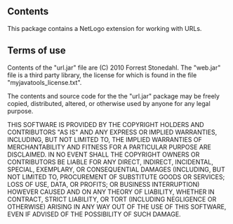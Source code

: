 ## Contents

This package contains a NetLogo extension for working with URLs.

## Terms of use

Contents of the "url.jar" file are (C) 2010 Forrest Stonedahl.
The "web.jar" file is a third party library, the license for 
which is found in the file "myjavatools_license.txt".

The contents and source code for the the "url.jar" package may be 
freely copied, distributed, altered, or otherwise used by anyone 
for any legal purpose.

THIS SOFTWARE IS PROVIDED BY THE COPYRIGHT HOLDERS AND CONTRIBUTORS
"AS IS" AND ANY EXPRESS OR IMPLIED WARRANTIES, INCLUDING, BUT NOT
LIMITED TO, THE IMPLIED WARRANTIES OF MERCHANTABILITY AND FITNESS FOR
A PARTICULAR PURPOSE ARE DISCLAIMED.  IN NO EVENT SHALL THE COPYRIGHT
OWNERS OR CONTRIBUTORS BE LIABLE FOR ANY DIRECT, INDIRECT, INCIDENTAL,
SPECIAL, EXEMPLARY, OR CONSEQUENTIAL DAMAGES (INCLUDING, BUT NOT
LIMITED TO, PROCUREMENT OF SUBSTITUTE GOODS OR SERVICES; LOSS OF USE,
DATA, OR PROFITS; OR BUSINESS INTERRUPTION) HOWEVER CAUSED AND ON ANY
THEORY OF LIABILITY, WHETHER IN CONTRACT, STRICT LIABILITY, OR TORT
(INCLUDING NEGLIGENCE OR OTHERWISE) ARISING IN ANY WAY OUT OF THE USE
OF THIS SOFTWARE, EVEN IF ADVISED OF THE POSSIBILITY OF SUCH DAMAGE.
